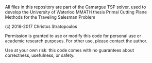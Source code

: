 All files in this repository are part of the Camargue TSP solver, used to
develop the University of Waterloo MMATH thesis
    Primal Cutting Plane Methods for the Traveling Salesman Problem

(c) 2016-2017 Christos Stratopoulos

Permission is granted to use or modify this code for personal use or academic
research purposes. For other use, please contact the author.

Use at your own risk: this code comes with no guarantees about
correctness, usefulness, or safety.